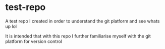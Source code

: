 # test-repo
A test repo I created in order to understand the git platform and see whats up lol

It is intended that with this repo I further familiarise myself with the git platform for version control